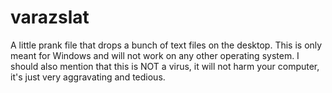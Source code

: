 # varazslat
A little prank file that drops a bunch of text files on the desktop. This is only meant for Windows and will not work on any other operating system. I should also mention that this is NOT a virus, it will not harm your computer, it's just very aggravating and tedious. 
